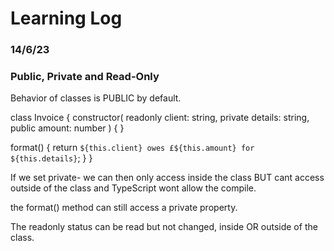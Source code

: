 # Learning Log

### 14/6/23

### Public, Private and Read-Only

Behavior of classes is PUBLIC by default.

class Invoice {
  constructor(
    readonly client: string,
    private details: string,
    public amount: number
  ) {
  }

  format() {
    return `${this.client} owes £${this.amount} for ${this.details}`;
  }
}

If we set private- we can then only access inside the class BUT
cant access outside of the class and TypeScript wont allow the compile.

the format() method can still access a private property.

The readonly status can be read but not changed, inside OR outside of the class.
